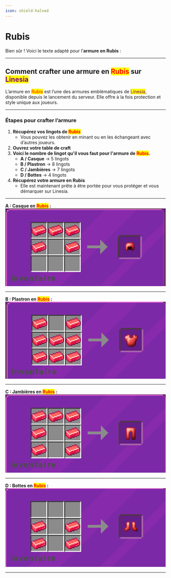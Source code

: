 ```yaml
---
icon: shield-halved
---
```


# Rubis

Bien sûr ! Voici le texte adapté pour l’**armure en Rubis** :

***

## Comment crafter une armure en <mark style="color:red;">Rubis</mark> sur <mark style="color:purple;">Linesia</mark>

L’armure en <mark style="color:red;">Rubis</mark> est l’une des armures emblématiques de <mark style="color:purple;">Linesia</mark>, disponible depuis le lancement du serveur. Elle offre à la fois protection et style unique aux joueurs.

***

### Étapes pour crafter l’armure

1. **Récupérez vos lingots de&#x20;**<mark style="color:red;">**Rubis**</mark>
   * Vous pouvez les obtenir en minant ou en les échangeant avec d’autres joueurs.
2. **Ouvrez votre table de craft**
3. **Voici le nombre de lingot qu'il vous faut pour l'armure de&#x20;**<mark style="color:red;">**Rubis**</mark>**.**
   * **A / Casque** → 5 lingots
   * **B / Plastron** → 8 lingots
   * **C / Jambières** → 7 lingots
   * **D / Bottes** → 4 lingots
4. **Récupérez votre armure en Rubis**
   * Elle est maintenant prête à être portée pour vous protéger et vous démarquer sur Linesia.

***

**A : Casque en&#x20;**<mark style="color:red;">**Rubis**</mark>**&#x20;:**\
![](<../../.gitbook/assets/image (7).png>)

***

**B : Plastron en&#x20;**<mark style="color:red;">**Rubis**</mark>**&#x20;:**\
![](<../../.gitbook/assets/image (6).png>)

***

**C : Jambières en&#x20;**<mark style="color:red;">**Rubis**</mark>**&#x20;:**\
![](<../../.gitbook/assets/image (5) (1).png>)

***

**D : Bottes en&#x20;**<mark style="color:red;">**Rubis**</mark>**&#x20;:**\
![](<../../.gitbook/assets/image (4) (1).png>)

***

